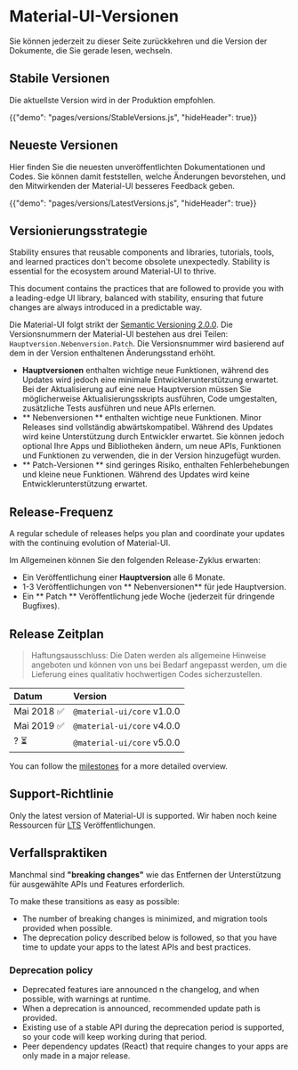 # Material-UI-Versionen

<p class="description">Sie können jederzeit zu dieser Seite zurückkehren und die Version der Dokumente, die Sie gerade lesen, wechseln.</p>

## Stabile Versionen

Die aktuellste Version wird in der Produktion empfohlen.

{{"demo": "pages/versions/StableVersions.js", "hideHeader": true}}

## Neueste Versionen

Hier finden Sie die neuesten unveröffentlichten Dokumentationen und Codes. Sie können damit feststellen, welche Änderungen bevorstehen, und den Mitwirkenden der Material-UI besseres Feedback geben.

{{"demo": "pages/versions/LatestVersions.js", "hideHeader": true}}

## Versionierungsstrategie

Stability ensures that reusable components and libraries, tutorials, tools, and learned practices don't become obsolete unexpectedly. Stability is essential for the ecosystem around Material-UI to thrive.

This document contains the practices that are followed to provide you with a leading-edge UI library, balanced with stability, ensuring that future changes are always introduced in a predictable way.

Die Material-UI folgt strikt der [ Semantic Versioning 2.0.0](https://semver.org/). Die Versionsnummern der Material-UI bestehen aus drei Teilen: `Hauptversion.Nebenversion.Patch`. Die Versionsnummer wird basierend auf dem in der Version enthaltenen Änderungsstand erhöht.

- **Hauptversionen** enthalten wichtige neue Funktionen, während des Updates wird jedoch eine minimale Entwicklerunterstützung erwartet. Bei der Aktualisierung auf eine neue Hauptversion müssen Sie möglicherweise Aktualisierungsskripts ausführen, Code umgestalten, zusätzliche Tests ausführen und neue APIs erlernen.
- ** Nebenversionen ** enthalten wichtige neue Funktionen. Minor Releases sind vollständig abwärtskompatibel. Während des Updates wird keine Unterstützung durch Entwickler erwartet. Sie können jedoch optional Ihre Apps und Bibliotheken ändern, um neue APIs, Funktionen und Funktionen zu verwenden, die in der Version hinzugefügt wurden.
- ** Patch-Versionen ** sind geringes Risiko, enthalten Fehlerbehebungen und kleine neue Funktionen. Während des Updates wird keine Entwicklerunterstützung erwartet.

## Release-Frequenz

A regular schedule of releases helps you plan and coordinate your updates with the continuing evolution of Material-UI.

Im Allgemeinen können Sie den folgenden Release-Zyklus erwarten:

- Ein Veröffentlichung einer **Hauptversion** alle 6 Monate.
- 1-3 Veröffentlichungen von ** Nebenversionen** für jede Hauptversion.
- Ein ** Patch ** Veröffentlichung jede Woche (jederzeit für dringende Bugfixes).

## Release Zeitplan

> Haftungsausschluss: Die Daten werden als allgemeine Hinweise angeboten und können von uns bei Bedarf angepasst werden, um die Lieferung eines qualitativ hochwertigen Codes sicherzustellen.

| Datum      | Version                    |
|:---------- |:-------------------------- |
| Mai 2018 ✅ | `@material-ui/core` v1.0.0 |
| Mai 2019 ✅ | `@material-ui/core` v4.0.0 |
| ? ⏳        | `@material-ui/core` v5.0.0 |


You can follow the [milestones](https://github.com/mui-org/material-ui/milestones) for a more detailed overview.

## Support-Richtlinie

Only the latest version of Material-UI is supported. Wir haben noch keine Ressourcen für [ LTS](https://en.wikipedia.org/wiki/Long-term_support) Veröffentlichungen.

## Verfallspraktiken

Manchmal sind **"breaking changes"** wie das Entfernen der Unterstützung für ausgewählte APIs und Features erforderlich.

To make these transitions as easy as possible:

- The number of breaking changes is minimized, and migration tools provided when possible.
- The deprecation policy described below is followed, so that you have time to update your apps to the latest APIs and best practices.

### Deprecation policy

- Deprecated features iare announced n the changelog, and when possible, with warnings at runtime.
- When a deprecation is announced, recommended update path is provided.
- Existing use of a stable API during the deprecation period is supported, so your code will keep working during that period.
- Peer dependency updates (React) that require changes to your apps are only made in a major release.